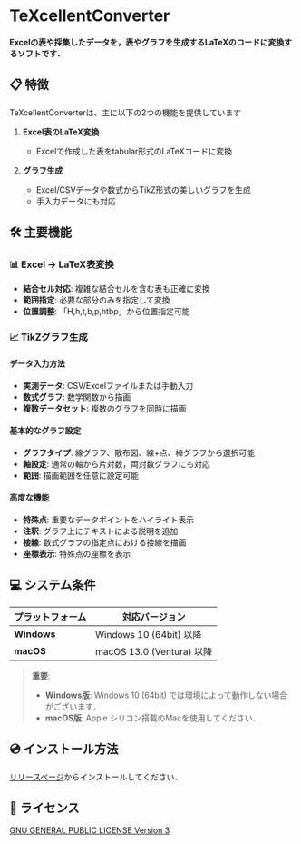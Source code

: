 # TeXcellentConverter

**Excelの表や採集したデータを，表やグラフを生成するLaTeXのコードに変換するソフトです．**



## 📋 特徴

TeXcellentConverterは、主に以下の2つの機能を提供しています

1. **Excel表のLaTeX変換**
   - Excelで作成した表をtabular形式のLaTeXコードに変換

2. **グラフ生成**
   - Excel/CSVデータや数式からTikZ形式の美しいグラフを生成
   - 手入力データにも対応

## 🛠️ 主要機能

### 📊 Excel → LaTeX表変換
- **結合セル対応**: 複雑な結合セルを含む表も正確に変換
- **範囲指定**: 必要な部分のみを指定して変換
- **位置調整**: 「H,h,t,b,p,htbp」から位置指定可能

### 📈 TikZグラフ生成
#### データ入力方法
- **実測データ**: CSV/Excelファイルまたは手動入力
- **数式グラフ**: 数学関数から描画
- **複数データセット**: 複数のグラフを同時に描画

#### 基本的なグラフ設定
- **グラフタイプ**: 線グラフ、散布図、線+点、棒グラフから選択可能
- **軸設定**: 通常の軸から片対数，両対数グラフにも対応
- **範囲**: 描画範囲を任意に設定可能

#### 高度な機能
- **特殊点**: 重要なデータポイントをハイライト表示
- **注釈**: グラフ上にテキストによる説明を追加
- **接線**: 数式グラフの指定点における接線を描画
- **座標表示**: 特殊点の座標を表示


## 💻 システム条件

| プラットフォーム | 対応バージョン 
|------------------|----------------
| **Windows** | Windows 10 (64bit) 以降 
| **macOS** | macOS 13.0 (Ventura) 以降

> **重要**:
> - **Windows版**: Windows 10 (64bit) では環境によって動作しない場合がございます．
> - **macOS版**: Apple シリコン搭載のMacを使用してください．


## 💿 インストール方法

[リリースページ](https://github.com/yudo417/TeXcellentConverter/releases)からインストールしてください．



## 📜 ライセンス

[GNU GENERAL PUBLIC LICENSE Version 3](https://github.com/yudo417/TeXcellentConverter/blob/main/LICENSE) 



